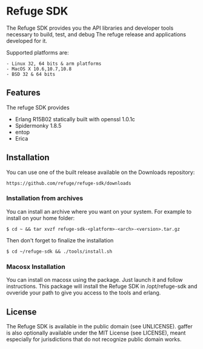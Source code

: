 # Refuge SDK

The Refuge SDK provides you the API libraries and developer tools
necessary to build, test, and debug The refuge release and applications
developed for it.

Supported platforms are:

    - Linux 32, 64 bits & arm platforms
    - MacOS X 10.6,10.7,10.8
    - BSD 32 & 64 bits

## Features

The refuge SDK provides

- Erlang R15B02 statically built with openssl 1.0.1c
- Spidermonky 1.8.5
- entop
- Erica

## Installation 

You can use one of the built release available on the Downloads
repository:

    https://github.com/refuge/refuge-sdk/downloads

### Installation from archives

You can install an archive where you want on your system. For example to
install on your home folder:

    $ cd ~ && tar xvzf refuge-sdk-<platform>-<arch>-<version>.tar.gz

Then don't forget to finalize the installation

    $ cd ~/refuge-sdk && ./tools/install.sh

### Macosx Installation

You can install on macosx using the package. Just launch it and follow
instructions. This package will install the Refuge SDK in
/opt/refuge-sdk and ovveride your path to give you access to the tools
and erlang.

## License

The Refuge SDK is available in the public domain (see UNLICENSE). gaffer
is also optionally available under the MIT License (see LICENSE), meant
especially for jurisdictions that do not recognize public domain
works.
